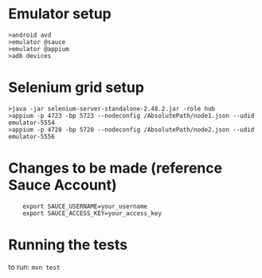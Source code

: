 
# Emulator setup
```
>android avd
>emulator @sauce
>emulator @appium
>adb devices
```

# Selenium grid setup
```
>java -jar selenium-server-standalone-2.48.2.jar -role hub
>appium -p 4723 -bp 5723 --nodeconfig /AbsolutePath/node1.json --udid emulator-5554
>appium -p 4728 -bp 5728 --nodeconfig /AbsolutePath/node2.json --udid emulator-5556
```

# Changes to be made (reference Sauce Account)
```
	export SAUCE_USERNAME=your_username
	export SAUCE_ACCESS_KEY=your_access_key
```

# Running the tests
to run: `mvn test`
